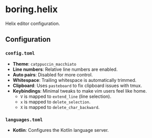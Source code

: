 # boring.helix

Helix editor configuration.

## Configuration

### `config.toml`

*   **Theme**: `catppuccin_macchiato`
*   **Line numbers**: Relative line numbers are enabled.
*   **Auto pairs**: Disabled for more control.
*   **Whitespace**: Trailing whitespace is automatically trimmed.
*   **Clipboard**: Uses `pasteboard` to fix clipboard issues with tmux.
*   **Keybindings**: Minimal tweaks to make vim users feel like home.
    *   `V` is mapped to `extend_line` (line selection).
    *   `x` is mapped to `delete_selection`.
    *   `X` is mapped to `delete_char_backward`.

### `languages.toml`

*   **Kotlin**: Configures the Kotlin language server.
